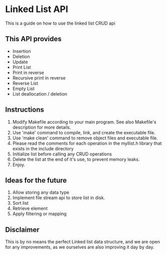 # Linked List API
This is a guide on how to use the linked list CRUD api

## This API provides
* Insertion
* Deletion
* Update
* Print List 
* Print in reverse
* Recursive print in reverse
* Reverse List
* Empty List 
* List deallocation / deletion

## Instructions
1. Modify Makefile according to your main program. See also Makefile's description for more details.
2. Use 'make' command to compile, link, and create the executable file.
3. Use 'make clean' command to remove object files and executable file.
3. Please read the comments for each operation in the myllist.h library that exists in the include directory
4. Initialize list before calling any CRUD operations
5. Delete the list at the end of it's use, to prevent memory leaks.
6. Enjoy.

## Ideas for the future
1. Allow storing any data type
2. Implement file stream api to store list in disk.
3. Sort list 
4. Retrieve element
5. Apply filtering or mapping 

## Disclaimer
This is by no means the perfect Linked list data structure, and we are open for any improvements, as we ourselves are also improving it day by day.

